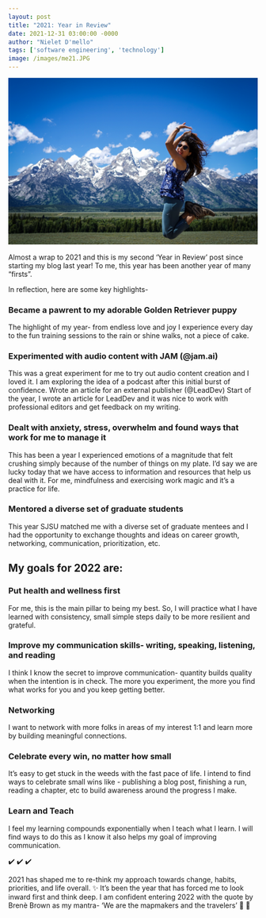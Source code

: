 ```yaml
---
layout: post
title: "2021: Year in Review"
date: 2021-12-31 03:00:00 -0000
author: "Nielet D'mello"
tags: ['software engineering', 'technology']
image: /images/me21.JPG
---
```


![ME!](/images/me21.JPG)

Almost a wrap to 2021 and this is my second ‘Year in Review’ post since starting my blog last year! To me, this year has been another year of many “firsts”.

In reflection, here are some key highlights-

### Became a pawrent to my adorable Golden Retriever puppy
The highlight of my year- from endless love and joy I experience every day to the fun training sessions to the rain or shine walks, not a piece of cake.

### Experimented with audio content with JAM (@jam.ai)
This was a great experiment for me to try out audio content creation and I loved it. I am exploring the idea of a podcast after this initial burst of confidence.
Wrote an article for an external publisher (@LeadDev)
Start of the year, I wrote an article for LeadDev and it was nice to work with professional editors and get feedback on my writing.

### Dealt with anxiety, stress, overwhelm and found ways that work for me to manage it
This has been a year I experienced emotions of a magnitude that felt crushing simply because of the number of things on my plate. I’d say we are lucky today that we have access to information and resources that help us deal with it. For me, mindfulness and exercising work magic and it’s a practice for life.

### Mentored a diverse set of graduate students
This year SJSU matched me with a diverse set of graduate mentees and I had the opportunity to exchange thoughts and ideas on career growth, networking, communication, prioritization, etc.

## My goals for 2022 are:

### Put health and wellness first
For me, this is the main pillar to being my best. So, I will practice what I have learned with consistency, small simple steps daily to be more resilient and grateful.

### Improve my communication skills- writing, speaking, listening, and reading
I think I know the secret to improve communication- quantity builds quality when the intention is in check. The more you experiment, the more you find what works for you and you keep getting better.

### Networking
I want to network with more folks in areas of my interest 1:1 and learn more by building meaningful connections.

### Celebrate every win, no matter how small
It’s easy to get stuck in the weeds with the fast pace of life. I intend to find ways to celebrate small wins like - publishing a blog post, finishing a run, reading a chapter, etc to build awareness around the progress I make.

### Learn and Teach
I feel my learning compounds exponentially when I teach what I learn. I will find ways to do this as I know it also helps my goal of improving communication.


:heavy_check_mark: :heavy_check_mark: :heavy_check_mark:

2021 has shaped me to re-think my approach towards change, habits, priorities, and life overall. :sparkles: It’s been the year that has forced me to look inward first and think deep. I am confident entering 2022 with the quote by Brenè Brown as my mantra- ‘We are the mapmakers and the travelers’ :star2: :star2:
